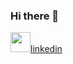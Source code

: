 ### Hi there 👋

<!--
**ssbbgm/ssbbgm** is a ✨ _special_ ✨ repository because its `README.md` (this file) appears on your GitHub profile.

Here are some ideas to get you started:

- 🔭 I’m currently working on ...
- 🌱 I’m currently learning ...
- 👯 I’m looking to collaborate on ...
- 🤔 I’m looking for help with ...
- 💬 Ask me about ...
- 📫 How to reach me: ...
- 😄 Pronouns: ...
- ⚡ Fun fact: ...
-->
<img height="32" width="32" src="https://cdn.jsdelivr.net/npm/simple-icons@v6/icons/#0A66C2.svg" />[linkedin]

[linkedin]: https://linkedin.com/in/sherreka-burton
